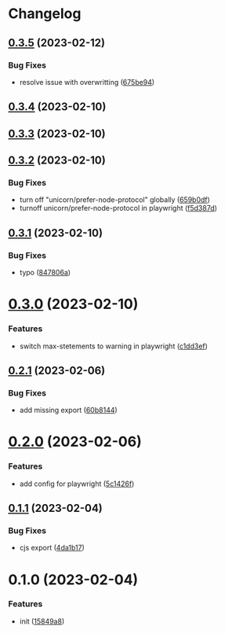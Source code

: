 # Changelog

## [0.3.5](https://github.com/evionica-devs/eslint-config-evionica/compare/0.3.4...0.3.5) (2023-02-12)


### Bug Fixes

* resolve issue with overwritting ([675be94](https://github.com/evionica-devs/eslint-config-evionica/commit/675be94ac7cc20c26695d4655768ee2f08573168))

## [0.3.4](https://github.com/evionica-devs/eslint-config-evionica/compare/0.3.3...0.3.4) (2023-02-10)

## [0.3.3](https://github.com/evionica-devs/eslint-config-evionica/compare/0.3.2...0.3.3) (2023-02-10)

## [0.3.2](https://github.com/evionica-devs/eslint-config-evionica/compare/0.3.1...0.3.2) (2023-02-10)


### Bug Fixes

* turn off "unicorn/prefer-node-protocol" globally ([659b0df](https://github.com/evionica-devs/eslint-config-evionica/commit/659b0dff43be30017744135ffa46f012a82d6927))
* turnoff unicorn/prefer-node-protocol in playwright ([f5d387d](https://github.com/evionica-devs/eslint-config-evionica/commit/f5d387d70bb73f23fca21b97fd9a9a016cc356c8))

## [0.3.1](https://github.com/evionica-devs/eslint-config-evionica/compare/0.3.0...0.3.1) (2023-02-10)


### Bug Fixes

* typo ([847806a](https://github.com/evionica-devs/eslint-config-evionica/commit/847806aa2dea4b71ea684001df0dacdaeca5c7fb))

# [0.3.0](https://github.com/evionica-devs/eslint-config-evionica/compare/0.2.1...0.3.0) (2023-02-10)


### Features

* switch max-stetements to warning in playwright ([c1dd3ef](https://github.com/evionica-devs/eslint-config-evionica/commit/c1dd3ef99b5c7163379900c372447eb8d08feb79))

## [0.2.1](https://github.com/evionica-devs/eslint-config-evionica/compare/0.2.0...0.2.1) (2023-02-06)


### Bug Fixes

* add missing export ([60b8144](https://github.com/evionica-devs/eslint-config-evionica/commit/60b81443e72b105dabd68dc72301ac7dc315ee47))

# [0.2.0](https://github.com/evionica-devs/eslint-config-evionica/compare/0.1.1...0.2.0) (2023-02-06)


### Features

* add config for playwright ([5c1426f](https://github.com/evionica-devs/eslint-config-evionica/commit/5c1426faf4afef8b438017b87b5611b4ac1851de))

## [0.1.1](https://github.com/evionica-devs/eslint-config-evionica/compare/0.1.0...0.1.1) (2023-02-04)


### Bug Fixes

* cjs export ([4da1b17](https://github.com/evionica-devs/eslint-config-evionica/commit/4da1b17e8d3319e580f5aee202a1a68a26c843f7))

# 0.1.0 (2023-02-04)


### Features

* init ([15849a8](https://github.com/evionica-devs/eslint-config-evionica/commit/15849a8039eb66277117f6a3b9d3614a47b32ec7))